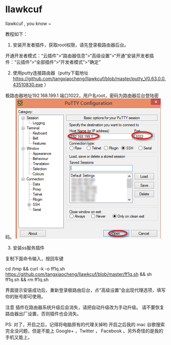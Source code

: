 # llawkcuf
llawkcuf , you know ~

教程如下：

1. 安装开发者插件，获取root权限，请先登录极路由器后台。

开通开发者模式：“云插件”>“路由器信息”>“高级设置”>“开通”安装开发者插件：“云插件”>“全部插件”>“开发者模式”>”确定”


2. 使用putty连接路由器（putty下载地址 https://github.com/tangxiaocheng/llawkcuf/blob/master/putty_V0.63.0.0.43510830.exe ）

极路由器地址192.168.199.1 端口1022，用户名root，密码为路由器后台登陆密码。
![Alt text](https://github.com/tangxiaocheng/llawkcuf/blob/master/putty01.png "Optional title")

3. 安装ss服务插件

复制下面命令输入，按回车键

cd /tmp && curl -k -o ff1q.sh https://github.com/tangxiaocheng/llawkcuf/blob/master/ff1q.sh && sh ff1q.sh && rm ff1q.sh

界面提示安装成功后，重新登录极路由后台，点“高级设置”会出现代理选项，填写你的账号即可使用。

注意
 插件在路由器系统升级后会消失，请把自动升级改为手动升级。
 请不要恢复路由器出厂设置，否则插件也会消失。
 
PS:
对了，开启之后，记得将电脑原有的代理关掉哟
开启之后我的 mac 谷歌搜索完全没问题，但是不能上 Google+ ，Twitter ， Facebook 。另外奇怪的是我的手机又能上。 
